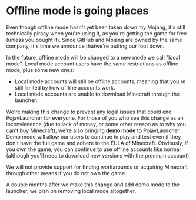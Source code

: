 # Offline mode is going places

Even though offline mode hasn't yet been taken down my Mojang, it's still technically piracy when you're using it, as you're getting the game for free (unless you bought it). Since GitHub and Mojang are owned by the same company, it's time we announce thatwe're putting our foot down.

In the future, offline mode will be changed to a new mode we call "lcoal mode". Local mode account users have the same restrictions as offline mode, plus some new ones:

* Local mode accounts will still be offline accounts, meaning that you're still limited by how offline accounts work.
* Local mode accounts are unable to download Minecraft through the launcher.

We're making this change to prevent any legal issues that could end PojavLauncher for everyone. For those of you who see this change as an inconvienence (due to lack of money, or some other reason as to why you can't buy Minecraft), we're also bringing **demo mode** to PojavLauncher. Demo mode will allow our users to continue to play and test even if they don't have the full game and adhere to the EULA of Minecraft. Obviously, if you own the game, you can continue to use offline accounts like normal (although you'll need to download new versions with the premium account).

We will not provide support for finding workarounds or acquiring Minecraft through other means if you do not own the game.

A couple months after we make this change and add demo mode to the launcher, we plan on removing local mode altogether.